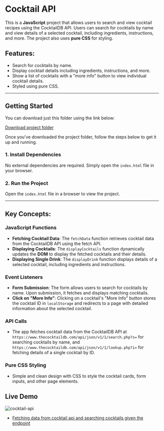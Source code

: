 # Cocktail API

This is a **JavaScript** project that allows users to search and view cocktail recipes using the CocktailDB API. Users can search for cocktails by name and view details of a selected cocktail, including ingredients, instructions, and more. The project also uses **pure CSS** for styling.

## Features:
- Search for cocktails by name.
- Display cocktail details including ingredients, instructions, and more.
- Show a list of cocktails with a "more info" button to view individual cocktail details.
- Styled using pure CSS.

---

## Getting Started

You can download just this folder using the link below:

[Download project folder](https://downgit.github.io/#/home?url=https://github.com/armandomzn/javascript-components/tree/main/cocktail_api)

Once you've downloaded the project folder, follow the steps below to get it up and running.

### 1. Install Dependencies
No external dependencies are required. Simply open the `index.html` file in your browser.

### 2. Run the Project
Open the `index.html` file in a browser to view the project.

---

## Key Concepts:

### JavaScript Functions
- **Fetching Cocktail Data**: The `fetchData` function retrieves cocktail data from the CocktailDB API using the fetch API.
- **Displaying Cocktails**: The `displayCocktails` function dynamically updates the **DOM** to display the fetched cocktails and their details.
- **Displaying Single Drink**: The `displayDrink` function displays details of a selected cocktail, including ingredients and instructions.

### Event Listeners
- **Form Submission**: The form allows users to search for cocktails by name. Upon submission, it fetches and displays matching cocktails.
- **Click on "More Info"**: Clicking on a cocktail's "More Info" button stores the cocktail ID in `localStorage` and redirects to a page with detailed information about the selected cocktail.

### API Calls
- The app fetches cocktail data from the CocktailDB API at `https://www.thecocktaildb.com/api/json/v1/1/search.php?s=` for searching cocktails by name, and `https://www.thecocktaildb.com/api/json/v1/1/lookup.php?i=` for fetching details of a single cocktail by ID.

### Pure CSS Styling
- Simple and clean design with CSS to style the cocktail cards, form inputs, and other page elements.

## Live Demo
![cocktail-api](https://github.com/user-attachments/assets/8eeee434-28e4-4b99-a6ca-c4134668ee80)
- [Fetching data from cocktail api and searching cocktails given the endpoint](https://main--subtle-wisp-0dfd74.netlify.app/)
